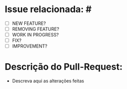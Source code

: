 # Issue relacionada: \#

- [ ] NEW FEATURE?
- [ ] REMOVING FEATURE?
- [ ] WORK IN PROGRESS?
- [ ] FIX?
- [ ] IMPROVEMENT?

# Descrição do Pull-Request:
- Descreva aqui as alterações feitas
